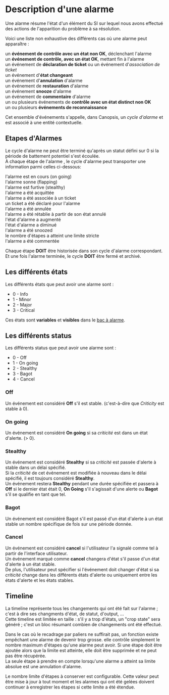 # Description d'une alarme

Une alarme résume l'état d'un élément du SI sur lequel nous avons effectué des actions de l'apparition du problème à sa résolution.  

Voici une liste non exhaustive des différents cas où une alarme peut apparaître :

un **événement de contrôle avec un état non OK**, déclenchant l'alarme  
un **événement de contrôle, avec un état OK**, mettant fin à l'alarme  
un événement de **déclaration de ticket** ou un événement d'*association de ticket*  
un événement d'**état changeant**  
un événement d'**annulation** d'alarme  
un événement de **restauration** d'alarme  
un événement **snooze** d'alarme  
un événement de **commentaire** d'alarme  
un ou plusieurs événements de **contrôle avec un état distinct non OK**  
un ou plusieurs **événements de reconnaissance**  

Cet ensemble d'événements s'appelle, dans Canopsis, un *cycle d'alarme* et est associé à une entité contextuelle.

## Etapes d'Alarmes

Le cycle d'alarme ne peut être terminé qu'après un statut défini sur 0 si la période de battement potentiel s'est écoulée.   
À chaque étape de l'alarme , le cycle d'alarme peut transporter une information parmi celles ci-dessous:  
  
l'alarme est en cours (on going)  
l'alarme sonne (flapping)  
l'alarme est furtive (stealthy)  
l'alarme a été acquittée  
l'alarme a été associée à un ticket  
un ticket a été déclaré pour l'alarme  
l'alarme a été annulée  
l'alarme a été rétablie à partir de son état annulé  
l'état d'alarme a augmenté  
l'état d'alarme a diminué  
l'alarme a été snoozed  
le nombre d'étapes a atteint une limite stricte  
l'alarme a été commentée  

Chaque étape **DOIT** être historisée dans son cycle d'alarme correspondant. Et une fois l'alarme terminée, le cycle **DOIT** être fermé et archivé.

## Les différents états

Les différents états que peut avoir une alarme sont :  

- 0 - Info
- 1 - Minor
- 2 - Major
- 3 - Critical

Ces états sont **variables** et **visibles** dans le [bac à alarme](/doc-ce/Guide%20Utilisateur/Gestion%20des%20alarmes/Les%20actions%20du%20bac%20%C3%A0%20alarmes.md).  

## Les différents status

Les différents status que peut avoir une alarme sont :

- 0 - Off
- 1 - On going
- 2 - Stealthy
- 3 - Bagot
- 4 - Cancel

### Off

Un événement est considéré **Off** s'il est stable. (c'est-à-dire que _Criticity_ est stable à 0).

### On going

Un événement est considéré **On going** si sa _criticité_ est dans un état d'alerte. (> 0).

### Stealthy

Un événement est considéré **Stealthy** si sa _criticité_ est passée d'alerte à stable dans un délai spécifié.  
Si la _criticité_ de cet événement est modifiée à nouveau dans le délai spécifié, il est toujours considéré **Stealthy**.  
Un événement restera **Stealthy** pendant une durée spécifiée et passera à **Off** si le dernier état était 0, **On Going** s'il s'agissait d'une alerte ou **Bagot** s'il se qualifie en tant que tel.

### Bagot

Un événement est considéré Bagot s'il est passé d'un état d'alerte à un état stable un nombre spécifique de fois sur une période donnée.

### Cancel

Un événement est considéré **cancel** si l'utilisateur l'a signalé comme tel à partir de l'interface utilisateur.  
Un événement marqué comme **cancel** changera d'état s'il passe d'un état d'alerte à un état stable.  
De plus, l'utilisateur peut spécifier si l'événement doit changer d'état si sa _criticité_ change dans les différents états d'alerte ou uniquement entre les états d'alerte et les états stables.  

## Timeline

La timeline représente tous les changements qui ont été fait sur l'alarme ; c'est à dire ses changments d'état, de statut, d'output, ...  
Cette timeline est limitée en taille : s'il y a trop d'états, un "crop state" sera généré ; c'est un bloc résumant combien de changements ont été effectué.  

Dans le cas où le recadrage par paliers ne suffirait pas, un fonction existe empêchant une alarme de devenir trop grosse. elle contrôle simplement le nombre maximum d'étapes qu'une alarme peut avoir. 
Si une étape doit être ajoutée alors que la limite est atteinte, elle doit être supprimée et ne peut pas être récupérée.  
La seule étape à prendre en compte lorsqu'une alarme a atteint sa limite absolue est une annulation d'alarme.  
  
Le nombre limite d'étapes à conserver est configurable. Cette valeur peut être mise à jour à tout moment et les alarmes qui ont été gelées doivent continuer à enregistrer les étapes si cette limite a été étendue.  